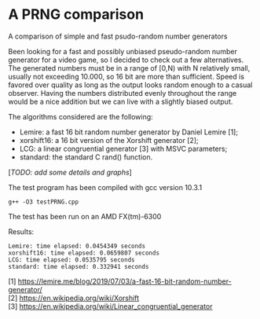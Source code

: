 # A PRNG comparison
A comparison of simple and fast psudo-random number generators

Been looking for a fast and possibly unbiased pseudo-random number generator for a video game, so I decided to check out a few alternatives. The generated numbers must be in a range of [0,N) with N relatively small, usually not exceeding 10.000, so 16 bit are more than sufficient. Speed is favored over quality as long as the output looks random enough to a casual observer. Having the numbers distributed evenly throughout the range would be a nice addition but we can live with a slightly biased output.

The algorithms considered are the following:

* Lemire: a fast 16 bit random number generator by Daniel Lemire [1];
* xorshift16: a 16 bit version of the Xorshift generator [2];
* LCG: a linear congruential generator [3] with MSVC parameters;
* standard: the standard C rand() function.

[_TODO: add some details and graphs_]

The test program has been compiled with gcc version 10.3.1 

`g++ -O3 testPRNG.cpp`

The test has been run on an AMD FX(tm)-6300

Results:
```
Lemire: time elapsed: 0.0454349 seconds
xorshift16: time elapsed: 0.0659807 seconds
LCG: time elapsed: 0.0535795 seconds
standard: time elapsed: 0.332941 seconds
```

[1] https://lemire.me/blog/2019/07/03/a-fast-16-bit-random-number-generator/  
[2] https://en.wikipedia.org/wiki/Xorshift  
[3] https://en.wikipedia.org/wiki/Linear_congruential_generator  
